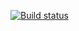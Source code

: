 [![Build status](https://ci.appveyor.com/api/projects/status/n37irexvpn9emg65?svg=true)](https://ci.appveyor.com/project/StevoTheRad/ci)